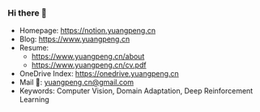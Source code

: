 ### Hi there 👋

- Homepage: https://notion.yuangpeng.cn
- Blog: https://www.yuangpeng.cn
- Resume:
  - https://www.yuangpeng.cn/about
  - https://www.yuangpeng.cn/cv.pdf
- OneDrive Index: https://onedrive.yuangpeng.cn
- Mail 📧: yuangpeng.cn@gmail.com
- Keywords: Computer Vision, Domain Adaptation, Deep Reinforcement Learning

<!--
**ianpundar/ianpundar** is a ✨ _special_ ✨ repository because its `README.md` (this file) appears on your GitHub profile.

Here are some ideas to get you started:

- 🔭 I’m currently working on ...
- 🌱 I’m currently learning ...
- 👯 I’m looking to collaborate on ...
- 🤔 I’m looking for help with ...
- 💬 Ask me about ...
- 📫 How to reach me: ...
- 😄 Pronouns: ...
- ⚡ Fun fact: ...
-->
